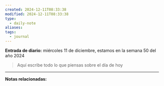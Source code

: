 ```yaml
---
created: 2024-12-11T08:33:38
modified: 2024-12-11T08:33:38
type:
  - daily-note
aliases: 
tags:
  - journal
---
```

 
 **Entrada de diario:** 
miércoles 11 de diciembre, estamos en la semana 50 del año 2024

> Aquí escribe todo lo que piensas sobre el día de hoy


----
**Notas relacionadas:**